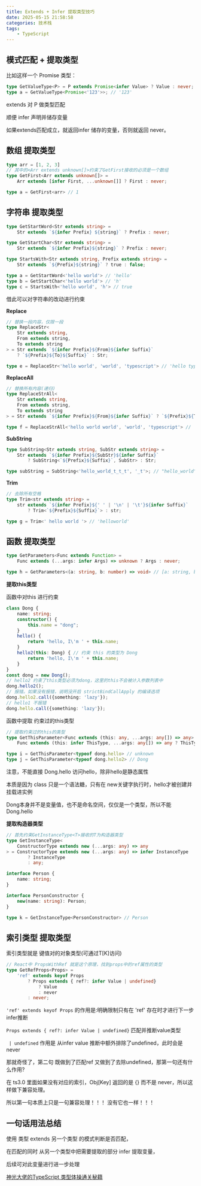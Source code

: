 ```yaml
---
title: Extends + Infer 提取类型技巧
date: 2025-05-15 21:58:58
categories: 技术栈
tags: 
    - TypeScript
---
```



## 模式匹配 + 提取类型

比如这样一个 Promise<value> 类型：

```ts
type GetValueType<P> = P extends Promise<infer Value> ? Value : never;
type a = GetValueType<Promise<'123'>>; // '123'
```

extends 对 P 做类型匹配

顺便 infer 声明并储存变量

如果extends匹配成立，就返回infer 储存的变量，否则就返回 never。

## 数组 提取类型

```ts
type arr = [1, 2, 3]
// 其中的<Arr extends unknown[]>约束了GetFirst接收的必须是一个数组
type GetFirst<Arr extends unknown[]> =
    Arr extends [infer First, ...unknown[]] ? First : never;

type a = GetFirst<arr> // 1
```

## 字符串 提取类型

```ts
type GetStartWord<Str extends string> =
    Str extends `${infer Prefix} ${string}` ? Prefix : never;

type GetStartChar<Str extends string> =
    Str extends `${infer Prefix}${string}` ? Prefix : never;

type StartsWith<Str extends string, Prefix extends string> =
    Str extends `${Prefix}${string}` ? true : false;

type a = GetStartWord<'hello world'> // 'hello'
type b = GetStartChar<'hello world'> // 'h'
type c = StartsWith<'hello world', 'h'> // true
```

借此可以对字符串的改动进行约束

__Replace__

```ts
// 替换一段内容，仅限一段
type ReplaceStr<
    Str extends string,
    From extends string,
    To extends string
> = Str extends `${infer Prefix}${From}${infer Suffix}`
    ? `${Prefix}${To}${Suffix}` : Str;

type e = ReplaceStr<'hello world', 'world', 'typescript'> // 'hello typescript'
```

__ReplaceAll__

```ts
// 替换所有内容(递归)
type ReplaceStrAll<
    Str extends string,
    From extends string,
    To extends string
> = Str extends `${infer Prefix}${From}${infer Suffix}` ? `${Prefix}${To}${ReplaceStrAll<Suffix, From, To>}` : Str;

type f = ReplaceStrAll<'hello world world', 'world', 'typescript'> // 'hello typescript typescript'
```

__SubString__

```ts
type SubString<Str extends string, SubStr extends string> = 
    Str extends `${infer Prefix}${SubStr}${infer Suffix}` 
        ? SubString<`${Prefix}${Suffix}`, SubStr> : Str;

type subString = SubString<'hello_world_t_t_t', '_t'>; // "hello_world"
```

__Trim__

```ts
// 去除所有空格
type Trim<str extends string> =
    str extends `${infer Prefix}${' ' | '\n' | '\t'}${infer Suffix}`
        ? Trim<`${Prefix}${Suffix}`> : str;

type g = Trim<' hello world '> // 'helloworld'
```

## 函数 提取类型

```ts
type GetParameters<Func extends Function> = 
    Func extends (...args: infer Args) => unknown ? Args : never;

type h = GetParameters<(a: string, b: number) => void> // [a: string, b: number]
```

__提取this类型__

函数中对this 进行约束
```ts
class Dong {
    name: string;
    constructor() {
        this.name = "dong";
    }
    hello() {
        return 'hello, I\'m ' + this.name;
    }
    hello2(this: Dong) { // 约束 this 的类型为 Dong
        return 'hello, I\'m ' + this.name;
    }
}
const dong = new Dong();
// hello2 约束了this类型必须为dong，这里的this不会被计入参数列表中
dong.hello2();
// 报错。如果没有报错，说明没开启 strictBindCallApply 的编译选项
dong.hello2.call({something: 'lazy'});
// hello1 不报错
dong.hello.call({something: 'lazy'});
```

函数中提取 约束过的this类型
```ts
// 提取约束过的this的类型
type GetThisParameter<Func extends (this: any, ...args: any[]) => any> =
    Func extends (this: infer ThisType, ...args: any[]) => any ? ThisType : never;

type i = GetThisParameter<typeof dong.hello> // unknown
type j = GetThisParameter<typeof dong.hello2> // Dong
```

注意，不能直接 Dong.hello 访问hello，除非hello是静态属性

本质是因为 class 只是一个语法糖，只有在 new关键字执行时，hello才被创建并挂载进实例

Dong本身并不是变量值，也不是命名空间，仅仅是一个类型，所以不能Dong.hello

__提取构造器类型__

```ts
// 首先约束GetInstanceType<T>接收的T为构造器类型
type GetInstanceType<
    ConstructorType extends new (...args: any) => any
> = ConstructorType extends new (...args: any) => infer InstanceType 
        ? InstanceType 
        : any;

interface Person {
    name: string;
}

interface PersonConstructor {
    new(name: string): Person;
}

type k = GetInstanceType<PersonConstructor> // Person
```

## 索引类型 提取类型

索引类型就是 键值对的对象类型(可通过T[K]访问)

```ts
// React中 PropsWithRef 就是这个原理，找到props中的ref属性的类型
type GetRefProps<Props> = 
    'ref' extends keyof Props
        ? Props extends { ref?: infer Value | undefined}
            ? Value
            : never
        : never;
```

`'ref' extends keyof Props` 的作用是:明确限制只有在 'ref' 存在时才进行下一步infer推断

`Props extends { ref?: infer Value | undefined}` 匹配并推断value类型

` | undefined` 作用是 从infer value 推断中额外排除了undefined，此时会是never

那就奇怪了，第二句 既做到了匹配ref 又做到了去除undefined，那第一句还有什么作用?

在 ts3.0 里面如果没有对应的索引，Obj[Key] 返回的是 {} 而不是 never，所以这样做下兼容处理。

所以第一句本质上只是一句兼容处理！！！ 没有它也一样！！！


## 一句话用法总结

使用 类型 extends 另一个类型 的模式判断是否匹配，

在匹配的同时 从另一个类型中把需要提取的部分 infer 提取变量，  

后续可对此变量进行进一步处理

[神光大佬的TypeScript 类型体操通关秘籍](https://juejin.cn/book/7047524421182947366/section/7048281581428932619)